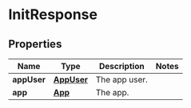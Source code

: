 
# InitResponse

## Properties
Name | Type | Description | Notes
------------ | ------------- | ------------- | -------------
**appUser** | [**AppUser**](AppUser.md) | The app user. | 
**app** | [**App**](App.md) | The app. | 



